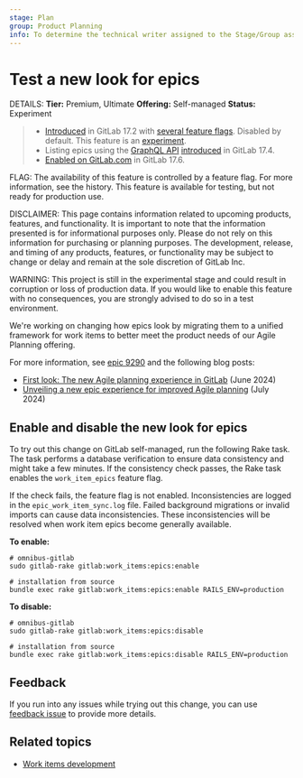 ```yaml
---
stage: Plan
group: Product Planning
info: To determine the technical writer assigned to the Stage/Group associated with this page, see https://handbook.gitlab.com/handbook/product/ux/technical-writing/#assignments
---
```


# Test a new look for epics

DETAILS:
**Tier:** Premium, Ultimate
**Offering:** Self-managed
**Status:** Experiment

> - [Introduced](https://gitlab.com/groups/gitlab-org/-/epics/9290) in GitLab 17.2 with [several feature flags](#enable-and-disable-the-new-look-for-epics). Disabled by default. This feature is an [experiment](../../../policy/development_stages_support.md#experiment).
> - Listing epics using the [GraphQL API](../../../api/graphql/reference/index.md) [introduced](https://gitlab.com/groups/gitlab-org/-/epics/12852) in GitLab 17.4.
> - [Enabled on GitLab.com](https://gitlab.com/gitlab-org/gitlab/-/issues/470685) in GitLab 17.6.

FLAG:
The availability of this feature is controlled by a feature flag.
For more information, see the history.
This feature is available for testing, but not ready for production use.

DISCLAIMER:
This page contains information related to upcoming products, features, and functionality.
It is important to note that the information presented is for informational purposes only.
Please do not rely on this information for purchasing or planning purposes.
The development, release, and timing of any products, features, or functionality may be subject
to change or delay and remain at the sole discretion of GitLab Inc.

WARNING:
This project is still in the experimental stage and could result in corruption or loss of production data.
If you would like to enable this feature with no consequences, you are strongly advised to do so in a test environment.

<!-- When epics as work items are generally available, incorporate this content into epics/index.md and redirect
this page there -->

We're working on changing how epics look by migrating them to a unified framework for work items to better
meet the product needs of our Agile Planning offering.

For more information, see [epic 9290](https://gitlab.com/groups/gitlab-org/-/epics/9290) and the
following blog posts:

- [First look: The new Agile planning experience in GitLab](https://about.gitlab.com/blog/2024/06/18/first-look-the-new-agile-planning-experience-in-gitlab/) (June 2024)
- [Unveiling a new epic experience for improved Agile planning](https://about.gitlab.com/blog/2024/07/03/unveiling-a-new-epic-experience-for-improved-agile-planning/) (July 2024)

## Enable and disable the new look for epics

To try out this change on GitLab self-managed, run the following Rake task.
The task performs a database verification to ensure data consistency and might take a few minutes.
If the consistency check passes, the Rake task enables the `work_item_epics` feature flag.

If the check fails, the feature flag is not enabled. Inconsistencies are logged in the `epic_work_item_sync.log` file.
Failed background migrations or invalid imports can cause data inconsistencies. These inconsistencies will be resolved when work item epics become generally available.

**To enable:**

```shell
# omnibus-gitlab
sudo gitlab-rake gitlab:work_items:epics:enable

# installation from source
bundle exec rake gitlab:work_items:epics:enable RAILS_ENV=production
```

**To disable:**

```shell
# omnibus-gitlab
sudo gitlab-rake gitlab:work_items:epics:disable

# installation from source
bundle exec rake gitlab:work_items:epics:disable RAILS_ENV=production
```

## Feedback

If you run into any issues while trying out this change, you can use
[feedback issue](https://gitlab.com/gitlab-org/gitlab/-/issues/463598) to provide more details.

## Related topics

- [Work items development](../../../development/work_items.md)
